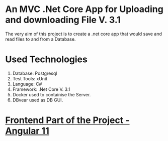 # An MVC .Net Core App for Uploading and downloading File V. 3.1

The very aim of this project is to create a .net core app that would save and read files to and from a Database. 

# Used Technologies
1. Database: Postgresql
2. Test Tools: xUnit
3. Language: C#
4. Framework: .Net Core V. 3.1
5. Docker used to containise the Server.
6. DBvear used as DB GUI.

# [Frontend Part of the Project - Angular 11](https://github.com/Ben-Malik/file-uploader-angular)
